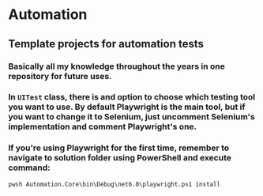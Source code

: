 # Automation

## Template projects for automation tests

### Basically all my knowledge throughout the years in one repository for future uses.

### In `UITest` class, there is and option to choose which testing tool you want to use. By default Playwright is the main tool, but if you want to change it to Selenium, just uncomment Selenium's implementation and comment Playwright's one.

### If you're using Playwright for the first time, remember to navigate to solution folder using PowerShell and execute command:

`pwsh Automation.Core\bin\Debug\net6.0\playwright.ps1 install`